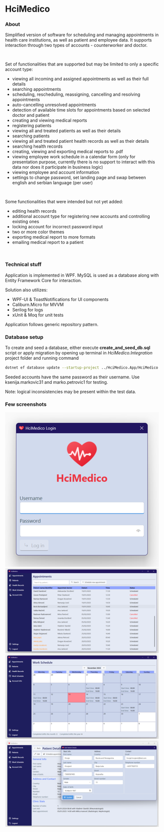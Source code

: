 # HciMedico

### About

Simplified version of software for scheduling and managing appointments in health care institutions, as well as patient and employee data. It supports interaction through two types of accounts - counterworker and doctor.  

&nbsp;

Set of functionalities that are supported but may be limited to only a specific account type:

- viewing all incoming and assigned appointments as well as their full details
- searching appointments
- scheduling, rescheduling, reassigning, cancelling and resolving appointments
- auto-cancelling unresolved appointments
- detection of available time slots for appointments based on selected doctor and patient
- creating and viewing medical reports
- registering patients
- viewing all and treated patients as well as their details
- searching patients
- viewing all and treated patient health records as well as their details
- searching health records
- creating, viewing and exporting medical reports to .pdf
- viewing employee work schedule in a calendar form (only for presentation purpose, currently there is no support to interact with this data nor does it participate in business logic)
- viewing employee and account information
- settings to change password, set landing page and swap between english and serbian language (per user)

&nbsp;

Some functionalities that were intended but not yet added:
- editing health records
- additional account type for registering new accounts and controlling existing ones
- locking account for incorrect password input
- two or more color themes
- exporting medical report to more formats
- emailing medical report to a patient

&nbsp;

### Technical stuff

Application is implemented in WPF. MySQL is used as a database along with Entity Framework Core for interaction.

Solution also utilizes:  
- WPF-UI & ToastNotifications for UI components
- Caliburn.Micro for MVVM
- Serilog for logs
- xUnit & Moq for unit tests

Application follows generic repository pattern.

### Database setup

To create and seed a database, either execute <b>create_and_seed_db.sql</b> script or apply migration by opening up terminal in <i>HciMedico.Integration</i> project folder and running command  
```sh
dotnet ef database update --startup-project ../HciMedico.App/HciMedico.App.csproj
```  
Seeded accounts have the same password as their username. Use ksenija.markovic31 and marko.petrovic1 for testing.

Note: logical inconsistencies may be present within the test data.

### Few screenshots

![](Screenshots/scr1.png)
![](Screenshots/scr2.png)
![](Screenshots/scr3.png)
![](Screenshots/scr4.png)